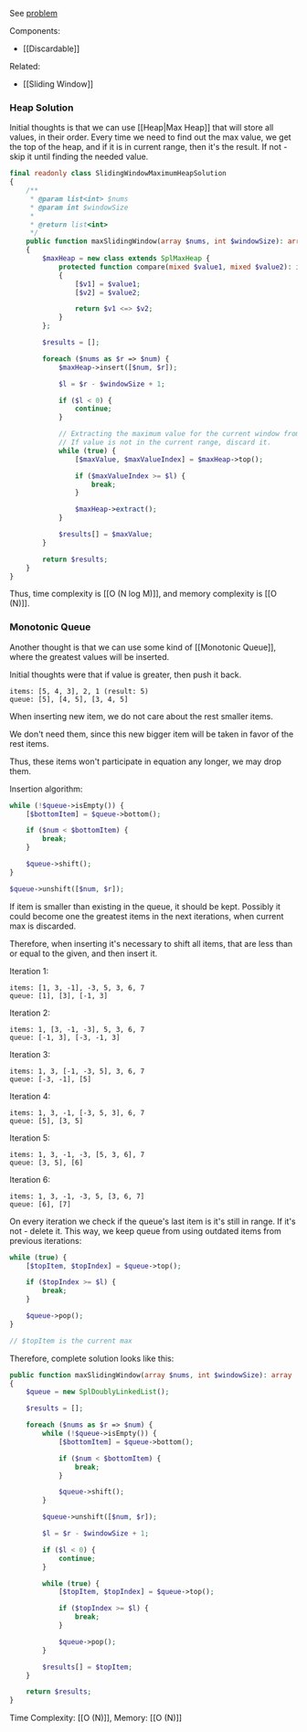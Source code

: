 See [problem](https://leetcode.com/problems/sliding-window-maximum/)

Components:
- [[Discardable]]

Related:
- [[Sliding Window]]

### Heap Solution

Initial thoughts is that we can use [[Heap|Max Heap]] that will store all values, in their order. Every time we need to find out the max value, we get the top of the heap, and if it is in current range, then it's the result. If not - skip it until finding the needed value.

```php
final readonly class SlidingWindowMaximumHeapSolution
{
    /**
     * @param list<int> $nums
     * @param int $windowSize
     *
     * @return list<int>
     */
    public function maxSlidingWindow(array $nums, int $windowSize): array
    {
        $maxHeap = new class extends SplMaxHeap {
            protected function compare(mixed $value1, mixed $value2): int
            {
                [$v1] = $value1;
                [$v2] = $value2;

                return $v1 <=> $v2;
            }
        };

        $results = [];

        foreach ($nums as $r => $num) {
            $maxHeap->insert([$num, $r]);

            $l = $r - $windowSize + 1;

            if ($l < 0) {
                continue;
            }

            // Extracting the maximum value for the current window from the heap.
            // If value is not in the current range, discard it.
            while (true) {
                [$maxValue, $maxValueIndex] = $maxHeap->top();

                if ($maxValueIndex >= $l) {
                    break;
                }

                $maxHeap->extract();
            }

            $results[] = $maxValue;
        }

        return $results;
    }
}
```

Thus, time complexity is [[O (N log M)]], and memory complexity is [[O (N)]].

### Monotonic Queue

Another thought is that we can use some kind of [[Monotonic Queue]], where the greatest values will be inserted.

Initial thoughts were that if value is greater, then push it back. 

```
items: [5, 4, 3], 2, 1 (result: 5)
queue: [5], [4, 5], [3, 4, 5]
```

When inserting new item, we do not care about the rest smaller items. 

We don't need them, since this new bigger item will be taken in favor of the rest items.

Thus, these items won't participate in equation any longer, we may drop them.

Insertion algorithm:

```php
while (!$queue->isEmpty()) {
    [$bottomItem] = $queue->bottom();

    if ($num < $bottomItem) {
        break;
    }

    $queue->shift();
}

$queue->unshift([$num, $r]);
```

If item is smaller than existing in the queue, it should be kept.
Possibly it could become one the greatest items in the next iterations, when current max is discarded.

Therefore, when inserting it's necessary to shift all items, that are less than or equal to the given, and then insert it.

Iteration 1:
```
items: [1, 3, -1], -3, 5, 3, 6, 7
queue: [1], [3], [-1, 3]
```

Iteration 2:
```
items: 1, [3, -1, -3], 5, 3, 6, 7
queue: [-1, 3], [-3, -1, 3]
```

Iteration 3:
```
items: 1, 3, [-1, -3, 5], 3, 6, 7
queue: [-3, -1], [5]
```

Iteration 4:
```
items: 1, 3, -1, [-3, 5, 3], 6, 7
queue: [5], [3, 5]
```

Iteration 5:
```
items: 1, 3, -1, -3, [5, 3, 6], 7
queue: [3, 5], [6]
```

Iteration 6:
```
items: 1, 3, -1, -3, 5, [3, 6, 7]  
queue: [6], [7]
```

On every iteration we check if the queue's last item is it's still in range. If it's not - delete it. This way, we keep queue from using outdated items from previous iterations:

```php
while (true) {
    [$topItem, $topIndex] = $queue->top();

    if ($topIndex >= $l) {
        break;
    }

    $queue->pop();
}

// $topItem is the current max
```

Therefore, complete solution looks like this:

```php
public function maxSlidingWindow(array $nums, int $windowSize): array
{
    $queue = new SplDoublyLinkedList();

    $results = [];

    foreach ($nums as $r => $num) {
        while (!$queue->isEmpty()) {
            [$bottomItem] = $queue->bottom();

            if ($num < $bottomItem) {
                break;
            }

            $queue->shift();
        }

        $queue->unshift([$num, $r]);

        $l = $r - $windowSize + 1;

        if ($l < 0) {
            continue;
        }

        while (true) {
            [$topItem, $topIndex] = $queue->top();

            if ($topIndex >= $l) {
                break;
            }

            $queue->pop();
        }

        $results[] = $topItem;
    }

    return $results;
}
```

Time Complexity: [[O (N)]], Memory: [[O (N)]]
